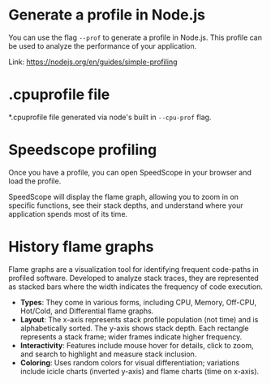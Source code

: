 # Generate a profile in Node.js

You can use the flag `--prof` to generate a profile in Node.js. This profile can be used to analyze the performance of your application.

Link: https://nodejs.org/en/guides/simple-profiling

# .cpuprofile file

\*.cpuprofile file generated via node's built in `--cpu-prof` flag.

# Speedscope profiling

Once you have a profile, you can open SpeedScope in your browser and load the profile.

SpeedScope will display the flame graph, allowing you to zoom in on specific functions, see their stack depths, and understand where your application spends most of its time.

# History flame graphs

Flame graphs are a visualization tool for identifying frequent code-paths in profiled software. Developed to analyze stack traces, they are represented as stacked bars where the width indicates the frequency of code execution.

- **Types**: They come in various forms, including CPU, Memory, Off-CPU, Hot/Cold, and Differential flame graphs.
- **Layout**: The x-axis represents stack profile population (not time) and is alphabetically sorted. The y-axis shows stack depth. Each rectangle represents a stack frame; wider frames indicate higher frequency.
- **Interactivity**: Features include mouse hover for details, click to zoom, and search to highlight and measure stack inclusion.
- **Coloring**: Uses random colors for visual differentiation; variations include icicle charts (inverted y-axis) and flame charts (time on x-axis).
